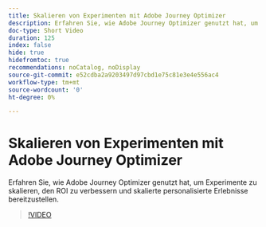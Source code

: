 ```yaml
---
title: Skalieren von Experimenten mit Adobe Journey Optimizer
description: Erfahren Sie, wie Adobe Journey Optimizer genutzt hat, um Experimente zu skalieren, den ROI zu verbessern und skalierte personalisierte Erlebnisse bereitzustellen.
doc-type: Short Video
duration: 125
index: false
hide: true
hidefromtoc: true
recommendations: noCatalog, noDisplay
source-git-commit: e52cdba2a9203497d97cbd1e75c81e3e4e556ac4
workflow-type: tm+mt
source-wordcount: '0'
ht-degree: 0%

---
```



# Skalieren von Experimenten mit Adobe Journey Optimizer

Erfahren Sie, wie Adobe Journey Optimizer genutzt hat, um Experimente zu skalieren, den ROI zu verbessern und skalierte personalisierte Erlebnisse bereitzustellen.

<!-- 72_S531_3442531_124_scaling-experimentation-with-adobe-journey-optimizer -->
>[!VIDEO](https://video.tv.adobe.com/v/3458240/?learn=on&enablevpops=true)
